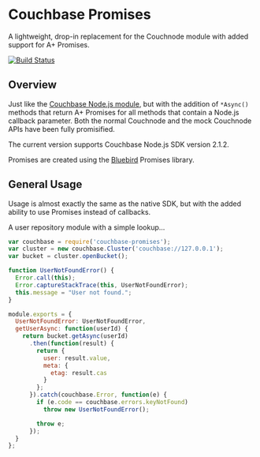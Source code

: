 # Couchbase Promises
A lightweight, drop-in replacement for the Couchnode module with added support for A+ Promises.

[![Build Status](https://secure.travis-ci.org/dsfields/couchbase-promises.svg)](https://travis-ci.org/dsfields/couchbase-promises)

## Overview
Just like the [Couchbase Node.js module](http://developer.couchbase.com/documentation/server/4.0/sdks/node-2.0/introduction.html), but with the addition of `*Async()` methods that return A+ Promises for all methods that contain a Node.js callback parameter.  Both the normal Couchnode and the mock Couchnode APIs have been fully promisified.

The current version supports Couchbase Node.js SDK version 2.1.2.

Promises are created using the [Bluebird](http://bluebirdjs.com/docs/getting-started.html) Promises library.

## General Usage
Usage is almost exactly the same as the native SDK, but with the added ability to use Promises instead of callbacks.

A user repository module with a simple lookup...

```js
var couchbase = require('couchbase-promises');
var cluster = new couchbase.Cluster('couchbase://127.0.0.1');
var bucket = cluster.openBucket();

function UserNotFoundError() {
  Error.call(this);
  Error.captureStackTrace(this, UserNotFoundError);
  this.message = "User not found.";
}

module.exports = {
  UserNotFoundError: UserNotFoundError,
  getUserAsync: function(userId) {
    return bucket.getAsync(userId)
      .then(function(result) {
        return {
          user: result.value,
          meta: {
            etag: result.cas
          }
        };
      }).catch(couchbase.Error, function(e) {
        if (e.code == couchbase.errors.keyNotFound)
          throw new UserNotFoundError();

        throw e;
      });
  }
};
```
